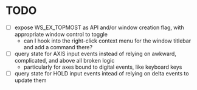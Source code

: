 # TODO
- [ ] expose WS_EX_TOPMOST as API and/or window creation flag, with appropriate window control to toggle
    - can I hook into the right-click context menu for the window titlebar and add a command there?
- [ ] query state for AXIS input events instead of relying on awkward, complicated, and above all broken logic
    - particularly for axes bound to digital events, like keyboard keys
- [ ] query state for HOLD input events intead of relying on delta events to update them
